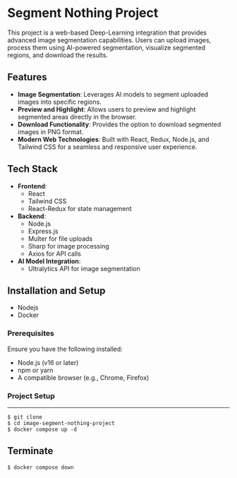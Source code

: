 # Segment Nothing Project

This project is a web-based Deep-Learning integration that provides advanced image segmentation capabilities. Users can upload images, process them using AI-powered segmentation, visualize segmented regions, and download the results.

## Features
- **Image Segmentation**: Leverages AI models to segment uploaded images into specific regions.
- **Preview and Highlight**: Allows users to preview and highlight segmented areas directly in the browser.
- **Download Functionality**: Provides the option to download segmented images in PNG format.
- **Modern Web Technologies**: Built with React, Redux, Node.js, and Tailwind CSS for a seamless and responsive user experience.

## Tech Stack
- **Frontend**:
  - React
  - Tailwind CSS
  - React-Redux for state management
- **Backend**:
  - Node.js
  - Express.js
  - Multer for file uploads
  - Sharp for image processing
  - Axios for API calls
- **AI Model Integration**:
  - Ultralytics API for image segmentation

## Installation and Setup
- Nodejs
- Docker
### Prerequisites
Ensure you have the following installed:
- Node.js (v16 or later)
- npm or yarn
- A compatible browser (e.g., Chrome, Firefox)

### Project Setup
------
```
$ git clone
$ cd image-segment-nothing-project
$ docker compose up -d
```
## Terminate
```
$ docker compose down
```


